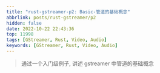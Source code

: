 ```yaml
---
title: "rust-gstreamer-p2: Basic-管道的基础概念"
abbrlink: posts/rust-gstreamer/p2
hidden: false
date: 2022-10-22 22:43:36
top: 11998
tags: [GStreamer, Rust, Video, Audio]
keywords: [GStreamer, Rust, Video, Audio]
---
```

> 通过一个入门级例子, 讲述 gstreamer 中管道的基础概念
<!-- more -->
